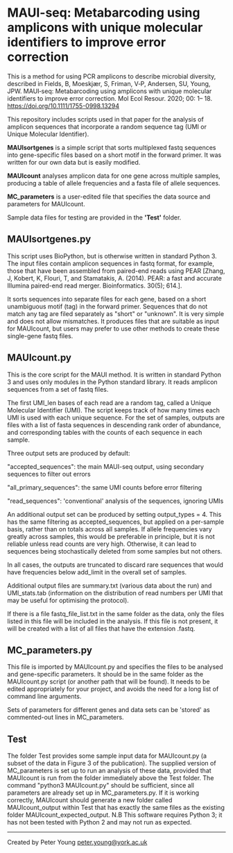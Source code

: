 
MAUI-seq: Metabarcoding using amplicons with unique molecular identifiers to improve error correction
===

This is a method for using PCR amplicons to describe microbial diversity, described in Fields, B, Moeskjær, S, Friman, V‐P, Andersen, SU, Young, JPW. MAUI‐seq: Metabarcoding using amplicons with unique molecular identifiers to improve error correction. Mol Ecol Resour. 2020; 00: 1– 18. https://doi.org/10.1111/1755-0998.13294 

This repository includes scripts used in that paper for the analysis of amplicon sequences that incorporate a random sequence tag (UMI or Unique Molecular Identifier).



**MAUIsortgenes** is a simple script that sorts multiplexed fastq sequences into gene-specific files based on a short motif in the forward primer. It was written for our own data but is easily modified.

**MAUIcount** analyses amplicon data for one gene across multiple samples, producing a table of allele frequencies and a fasta file of allele sequences.

**MC_parameters** is a user-edited file that specifies the data source and parameters for MAUIcount.

Sample data files for testing are provided in the **'Test'** folder.


MAUIsortgenes.py
--- 
This script uses BioPython, but is otherwise written in standard Python 3. The input files contain amplicon sequences in fastq format, for example, those that have been assembled from paired-end reads using PEAR [Zhang, J, Kobert, K, Flouri, T, and Stamatakis, A. (2014). PEAR: a fast and accurate Illumina paired-end read merger. Bioinformatics. 30(5); 614.]. 

It sorts sequences into separate files for each gene, based on a short unambiguous motif (tag) in the forward primer. Sequences that do not match any tag are filed separately as "short" or "unknown". It is very simple and does not allow mismatches. It produces files that are suitable as input for MAUIcount, but users may prefer to use other methods to create these single-gene fastq files.


MAUIcount.py
---
This is the core script for the MAUI method. It is written in standard Python 3 and uses only modules in the Python standard library. It reads amplicon sequences from a set of fastq files.

The first UMI_len bases of each read are a random tag, called a Unique Molecular Identifier (UMI). The script keeps track of how many times each UMI is used with each unique sequence. For the set of samples, outputs are files with a list of fasta sequences in descending rank order of abundance, and corresponding tables with the counts of each sequence in each sample.

Three output sets are produced by default:

"accepted_sequences": the main MAUI-seq output, using secondary sequences to filter out errors

"all_primary_sequences": the same UMI counts before error filtering

"read_sequences": 'conventional' analysis of the sequences, ignoring UMIs

An additional output set can be produced by setting output_types = 4. This has the same filtering as accepted_sequences, but applied on a per-sample basis, rather than on totals across all samples. If allele frequencies vary greatly across samples, this would be preferable in principle, but it is not reliable unless read counts are very high. Otherwise, it can lead to sequences being stochastically deleted from some samples but not others.

In all cases, the outputs are truncated to discard rare sequences that would have frequencies below add_limit in the overall set of samples. 

Additional output files are summary.txt (various data about the run) and UMI_stats.tab (information on the distribution of read numbers per UMI that may be useful for optimising the protocol).

If there is a file fastq_file_list.txt in the same folder as the data, only the files listed in this file will be included in the analysis. If this file is not present, it will be created with a list of all files that have the extension .fastq.


MC_parameters.py
---
This file is imported by MAUIcount.py and specifies the files to be analysed and gene-specific parameters. It should be in the same folder as the MAUIcount.py script (or another path that will be found). It needs to be edited appropriately for your project, and avoids the need for a long list of command line arguments.

Sets of parameters for different genes and data sets can be 'stored' as commented-out lines in MC_parameters.


Test
---
The folder Test provides some sample input data for MAUIcount.py (a subset of the data in Figure 3 of the publication). The supplied version of MC_parameters is set up to run an analysis of these data, provided that MAUIcount is run from the folder immediately above the Test folder. The command "python3 MAUIcount.py" should be sufficient, since all parameters are already set up in MC_parameters.py. If it is working correctly, MAUIcount should generate a new folder called MAUIcount_output within Test that has exactly the same files as the existing folder MAUIcount_expected_output. N.B This software requires Python 3; it has not been tested with Python 2 and may not run as expected.

---
Created by Peter Young peter.young@york.ac.uk


